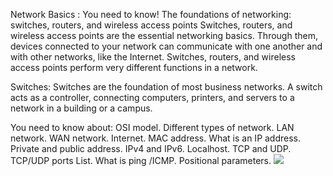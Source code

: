 Network Basics : You need to know! 
The foundations of networking: switches, routers, and wireless access points
Switches, routers, and wireless access points are the essential networking basics. Through them, devices connected to your network can communicate with one another and with other networks, like the Internet. Switches, routers, and wireless access points perform very different functions in a network.

Switches:
Switches are the foundation of most business networks. A switch acts as a controller, connecting computers, printers, and servers to a network in a building or a campus.

You need to know about:
OSI model.
Different types of network.
LAN network.
WAN network.
Internet.
MAC address.
What is an IP address.
Private and public address.
IPv4 and IPv6.
Localhost.
TCP and UDP.
TCP/UDP ports List.
What is ping /ICMP.
Positional parameters.
![](https://www.norman-network.net/sites/default/files/images/122715793%20network.jpg)